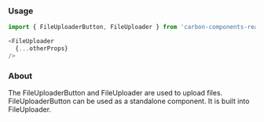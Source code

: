 ### Usage

```js
import { FileUploaderButton, FileUploader } from 'carbon-components-react';
```


```js
<FileUploader
  {...otherProps}
/>
```

### About

The FileUploaderButton and FileUploader are used to upload files. FileUploaderButton
can be used as a standalone component. It is built into FileUploader.
